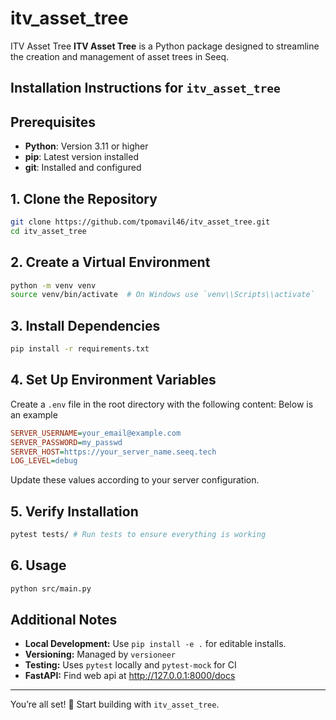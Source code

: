 # itv_asset_tree
ITV Asset Tree  **ITV Asset Tree** is a Python package designed to streamline the creation and management of asset trees in Seeq. 

## Installation Instructions for `itv_asset_tree`

## Prerequisites
- **Python**: Version 3.11 or higher
- **pip**: Latest version installed
- **git**: Installed and configured

## 1. Clone the Repository
```bash
git clone https://github.com/tpomavil46/itv_asset_tree.git
cd itv_asset_tree
```

## 2. Create a Virtual Environment
```bash
python -m venv venv
source venv/bin/activate  # On Windows use `venv\\Scripts\\activate`
```

## 3. Install Dependencies
```bash
pip install -r requirements.txt
```

## 4. Set Up Environment Variables
Create a `.env` file in the root directory with the following content:
Below is an example
```ini
SERVER_USERNAME=your_email@example.com
SERVER_PASSWORD=my_passwd
SERVER_HOST=https://your_server_name.seeq.tech
LOG_LEVEL=debug
```
Update these values according to your server configuration.

## 5. Verify Installation
```bash
pytest tests/ # Run tests to ensure everything is working
```

## 6. Usage
```bash
python src/main.py
```

## Additional Notes
- **Local Development:** Use `pip install -e .` for editable installs.
- **Versioning:** Managed by `versioneer`
- **Testing:** Uses `pytest` locally and `pytest-mock` for CI
- **FastAPI:** Find web api at http://127.0.0.1:8000/docs

---
You’re all set! 🎉 Start building with `itv_asset_tree`.


